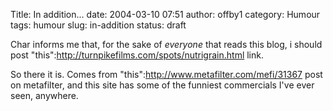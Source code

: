 Title: In addition...
date: 2004-03-10 07:51
author: offby1
category: Humour
tags: humour
slug: in-addition
status: draft

Char informs me that, for the sake of _everyone_ that reads this blog, i should post "this":http://turnpikefilms.com/spots/nutrigrain.html link.

So there it is. Comes from "this":http://www.metafilter.com/mefi/31367 post on metafilter, and this site has some of the funniest commercials I've ever seen, anywhere.
